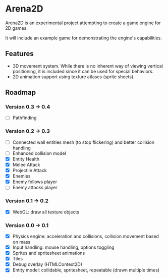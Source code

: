 # Arena2D

Arena2D is an experimental project attempting to create a game engine for 2D games.

It will include an example game for demonstrating the engine's capabilities.

## Features

* 3D movement system. While there is no inherent way of viewing vertical positioning, it is included since it can be used for special behaviors.
* 2D animation support using texture atlases (sprite sheets).

## Roadmap

### Version 0.3 -> 0.4
- [ ] Pathfinding

### Version 0.2 -> 0.3
- [ ] Connected wall entities mesh (to stop flickering) and better collision handling
- [ ] Enhanced collision model
- [x] Entity Health
- [x] Melee Attack
- [x] Projectile Attack
- [x] Enemies
- [x] Enemy follows player
- [ ] Enemy attacks player

### Version 0.1 -> 0.2
- [x] WebGL: draw all texture objects

### Version 0.0 -> 0.1
- [x] Physics engine: acceleration and collisions, collision movement based on mass
- [x] Input handling: mouse handling, options toggling
- [x] Sprites and spritesheet animations
- [x] Tiles
- [x] Debug overlay (HTMLContext2D)
- [x] Entity model: collidable, spritesheet, repeatable (drawn multiple times)
